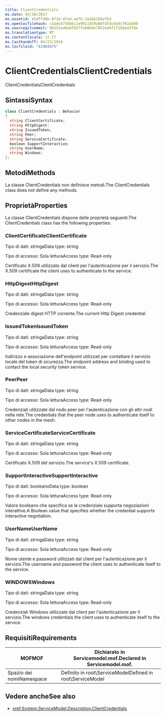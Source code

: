 ```yaml
---
title: ClientCredentials
ms.date: 03/30/2017
ms.assetid: 41dffd6b-8f14-4fed-aefb-2a1bb168efb3
ms.openlocfilehash: c3adc675bb6c1e9011459a88fd7dc8e8cf63a880
ms.sourcegitcommit: 9b552addadfb57fab0b9e7852ed4f1f1b8a42f8e
ms.translationtype: MT
ms.contentlocale: it-IT
ms.lasthandoff: 04/23/2019
ms.locfileid: "61963975"
---
```

# <a name="clientcredentials"></a><span data-ttu-id="c0a29-102">ClientCredentials</span><span class="sxs-lookup"><span data-stu-id="c0a29-102">ClientCredentials</span></span>
<span data-ttu-id="c0a29-103">ClientCredentials</span><span class="sxs-lookup"><span data-stu-id="c0a29-103">ClientCredentials</span></span>  
  
## <a name="syntax"></a><span data-ttu-id="c0a29-104">Sintassi</span><span class="sxs-lookup"><span data-stu-id="c0a29-104">Syntax</span></span>  
  
```csharp
class ClientCredentials : Behavior  
{  
  string ClientCertificate;  
  string HttpDigest;  
  string IssuedToken;  
  string Peer;  
  string ServiceCertificate;  
  boolean SupportInteractive;  
  string UserName;  
  string Windows;  
};  
```  
  
## <a name="methods"></a><span data-ttu-id="c0a29-105">Metodi</span><span class="sxs-lookup"><span data-stu-id="c0a29-105">Methods</span></span>  
 <span data-ttu-id="c0a29-106">La classe ClientCredentials non definisce metodi.</span><span class="sxs-lookup"><span data-stu-id="c0a29-106">The ClientCredentials class does not define any methods.</span></span>  
  
## <a name="properties"></a><span data-ttu-id="c0a29-107">Proprietà</span><span class="sxs-lookup"><span data-stu-id="c0a29-107">Properties</span></span>  
 <span data-ttu-id="c0a29-108">La classe ClientCredentials dispone delle proprietà seguenti:</span><span class="sxs-lookup"><span data-stu-id="c0a29-108">The ClientCredentials class has the following properties:</span></span>  
  
### <a name="clientcertificate"></a><span data-ttu-id="c0a29-109">ClientCertificate</span><span class="sxs-lookup"><span data-stu-id="c0a29-109">ClientCertificate</span></span>  
 <span data-ttu-id="c0a29-110">Tipo di dati: stringa</span><span class="sxs-lookup"><span data-stu-id="c0a29-110">Data type: string</span></span>  
  
 <span data-ttu-id="c0a29-111">Tipo di accesso: Sola lettura</span><span class="sxs-lookup"><span data-stu-id="c0a29-111">Access type: Read-only</span></span>  
  
 <span data-ttu-id="c0a29-112">Certificato X.509 utilizzato dal client per l'autenticazione per il servizio.</span><span class="sxs-lookup"><span data-stu-id="c0a29-112">The X.509 certificate the client uses to authenticate to the service.</span></span>  
  
### <a name="httpdigest"></a><span data-ttu-id="c0a29-113">HttpDigest</span><span class="sxs-lookup"><span data-stu-id="c0a29-113">HttpDigest</span></span>  
 <span data-ttu-id="c0a29-114">Tipo di dati: stringa</span><span class="sxs-lookup"><span data-stu-id="c0a29-114">Data type: string</span></span>  
  
 <span data-ttu-id="c0a29-115">Tipo di accesso: Sola lettura</span><span class="sxs-lookup"><span data-stu-id="c0a29-115">Access type: Read-only</span></span>  
  
 <span data-ttu-id="c0a29-116">Credenziale digest HTTP corrente.</span><span class="sxs-lookup"><span data-stu-id="c0a29-116">The current Http Digest credential.</span></span>  
  
### <a name="issuedtoken"></a><span data-ttu-id="c0a29-117">IssuedToken</span><span class="sxs-lookup"><span data-stu-id="c0a29-117">IssuedToken</span></span>  
 <span data-ttu-id="c0a29-118">Tipo di dati: stringa</span><span class="sxs-lookup"><span data-stu-id="c0a29-118">Data type: string</span></span>  
  
 <span data-ttu-id="c0a29-119">Tipo di accesso: Sola lettura</span><span class="sxs-lookup"><span data-stu-id="c0a29-119">Access type: Read-only</span></span>  
  
 <span data-ttu-id="c0a29-120">Indirizzo e associazione dell'endpoint utilizzati per contattare il servizio locale del token di sicurezza.</span><span class="sxs-lookup"><span data-stu-id="c0a29-120">The endpoint address and binding used to contact the local security token service.</span></span>  
  
### <a name="peer"></a><span data-ttu-id="c0a29-121">Peer</span><span class="sxs-lookup"><span data-stu-id="c0a29-121">Peer</span></span>  
 <span data-ttu-id="c0a29-122">Tipo di dati: stringa</span><span class="sxs-lookup"><span data-stu-id="c0a29-122">Data type: string</span></span>  
  
 <span data-ttu-id="c0a29-123">Tipo di accesso: Sola lettura</span><span class="sxs-lookup"><span data-stu-id="c0a29-123">Access type: Read-only</span></span>  
  
 <span data-ttu-id="c0a29-124">Credenziali utilizzate dal nodo peer per l'autenticazione con gli altri nodi nella rete.</span><span class="sxs-lookup"><span data-stu-id="c0a29-124">The credentials that the peer node uses to authenticate itself to other nodes in the mesh.</span></span>  
  
### <a name="servicecertificate"></a><span data-ttu-id="c0a29-125">ServiceCertificate</span><span class="sxs-lookup"><span data-stu-id="c0a29-125">ServiceCertificate</span></span>  
 <span data-ttu-id="c0a29-126">Tipo di dati: stringa</span><span class="sxs-lookup"><span data-stu-id="c0a29-126">Data type: string</span></span>  
  
 <span data-ttu-id="c0a29-127">Tipo di accesso: Sola lettura</span><span class="sxs-lookup"><span data-stu-id="c0a29-127">Access type: Read-only</span></span>  
  
 <span data-ttu-id="c0a29-128">Certificato X.509 del servizio.</span><span class="sxs-lookup"><span data-stu-id="c0a29-128">The service's X.509 certificate.</span></span>  
  
### <a name="supportinteractive"></a><span data-ttu-id="c0a29-129">SupportInteractive</span><span class="sxs-lookup"><span data-stu-id="c0a29-129">SupportInteractive</span></span>  
 <span data-ttu-id="c0a29-130">Tipo di dati: booleano</span><span class="sxs-lookup"><span data-stu-id="c0a29-130">Data type: boolean</span></span>  
  
 <span data-ttu-id="c0a29-131">Tipo di accesso: Sola lettura</span><span class="sxs-lookup"><span data-stu-id="c0a29-131">Access type: Read-only</span></span>  
  
 <span data-ttu-id="c0a29-132">Valore booleano che specifica se la credenziale supporta negoziazioni interattive.</span><span class="sxs-lookup"><span data-stu-id="c0a29-132">A Boolean value that specifies whether the credential supports interactive negotiation.</span></span>  
  
### <a name="username"></a><span data-ttu-id="c0a29-133">UserName</span><span class="sxs-lookup"><span data-stu-id="c0a29-133">UserName</span></span>  
 <span data-ttu-id="c0a29-134">Tipo di dati: stringa</span><span class="sxs-lookup"><span data-stu-id="c0a29-134">Data type: string</span></span>  
  
 <span data-ttu-id="c0a29-135">Tipo di accesso: Sola lettura</span><span class="sxs-lookup"><span data-stu-id="c0a29-135">Access type: Read-only</span></span>  
  
 <span data-ttu-id="c0a29-136">Nome utente e password utilizzati dal client per l'autenticazione per il servizio.</span><span class="sxs-lookup"><span data-stu-id="c0a29-136">The username and password the client uses to authenticate itself to the service.</span></span>  
  
### <a name="windows"></a><span data-ttu-id="c0a29-137">WINDOWS</span><span class="sxs-lookup"><span data-stu-id="c0a29-137">Windows</span></span>  
 <span data-ttu-id="c0a29-138">Tipo di dati: stringa</span><span class="sxs-lookup"><span data-stu-id="c0a29-138">Data type: string</span></span>  
  
 <span data-ttu-id="c0a29-139">Tipo di accesso: Sola lettura</span><span class="sxs-lookup"><span data-stu-id="c0a29-139">Access type: Read-only</span></span>  
  
 <span data-ttu-id="c0a29-140">Credenziali Windows utilizzate dal client per l'autenticazione per il servizio.</span><span class="sxs-lookup"><span data-stu-id="c0a29-140">The windows credentials the client uses to authenticate itself to the service.</span></span>  
  
## <a name="requirements"></a><span data-ttu-id="c0a29-141">Requisiti</span><span class="sxs-lookup"><span data-stu-id="c0a29-141">Requirements</span></span>  
  
|<span data-ttu-id="c0a29-142">MOF</span><span class="sxs-lookup"><span data-stu-id="c0a29-142">MOF</span></span>|<span data-ttu-id="c0a29-143">Dichiarato in Servicemodel.mof.</span><span class="sxs-lookup"><span data-stu-id="c0a29-143">Declared in Servicemodel.mof.</span></span>|  
|---------|-----------------------------------|  
|<span data-ttu-id="c0a29-144">Spazio dei nomi</span><span class="sxs-lookup"><span data-stu-id="c0a29-144">Namespace</span></span>|<span data-ttu-id="c0a29-145">Definito in root\ServiceModel</span><span class="sxs-lookup"><span data-stu-id="c0a29-145">Defined in root\ServiceModel</span></span>|  
  
## <a name="see-also"></a><span data-ttu-id="c0a29-146">Vedere anche</span><span class="sxs-lookup"><span data-stu-id="c0a29-146">See also</span></span>

- <xref:System.ServiceModel.Description.ClientCredentials>
